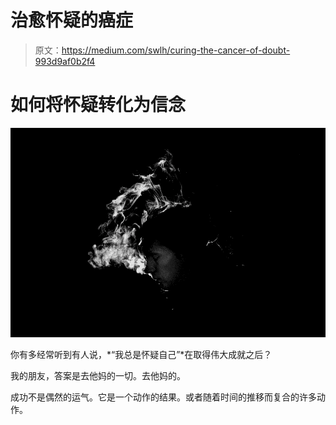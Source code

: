 # 治愈怀疑的癌症

> 原文：<https://medium.com/swlh/curing-the-cancer-of-doubt-993d9af0b2f4>

# 如何将怀疑转化为信念

![](img/21e61812ffb7b811a0f3630c8fed5d71.png)

你有多经常听到有人说，*“我总是怀疑自己”*在取得伟大成就之后？

我的朋友，答案是去他妈的一切。去他妈的。

成功不是偶然的运气。它是一个动作的结果。或者随着时间的推移而复合的许多动作。